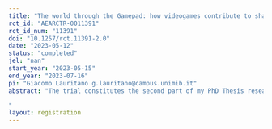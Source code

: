 ```yaml
---
title: "The world through the Gamepad: how videogames contribute to shaping players beliefs"
rct_id: "AEARCTR-0011391"
rct_id_num: "11391"
doi: "10.1257/rct.11391-2.0"
date: "2023-05-12"
status: "completed"
jel: "nan"
start_year: "2023-05-15"
end_year: "2023-07-16"
pi: "Giacomo Lauritano g.lauritano@campus.unimib.it"
abstract: "The trial constitutes the second part of my PhD Thesis research. The thesis tries to verify wether Cultivation Theory, a classical theoretical framework for the analysis of television effects on audience, may be considered a valid approach for the analysis of videogame's effects on player beliefs. The study is relevent both for the worlds of Games Studies and Human-Machine Interaction in which the effect of interactive media on the audience have always been a heavily debated topic.
"
layout: registration
---
```


